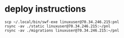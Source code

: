 # deploy instructions

```
scp ~/.local/bin/swf-exe linuxuser@70.34.246.215:pnl
rsync -av ./static linuxuser@70.34.246.215:~/pnl
rsync -av ./migrations linuxuser@70.34.246.215:~/pnl
```
